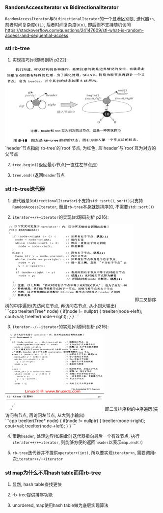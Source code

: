 ### RandomAccessIterator vs BidirectionalIterator
`RandomAccessIterator`与`BidirectionalIterator`的一个显著区别是, 迭代器`+n`, 前者时间复杂度`O(1)`, 后者时间复杂度`O(n)`, 即后则不支持随机访问<br>
https://stackoverflow.com/questions/24147609/stl-what-is-random-access-and-sequential-access<br>

### stl rb-tree
1. 实现技巧(stl源码剖析 p222):<br>
<img src="img/1.png" height="250" />
`header`节点指向`rb-tree`的`root`节点, 为红色, 且`header`与`root`互为对方的父节点<br>

2. `tree.begin()`返回最小节点(一直往左节点走)<br>

3. `tree.end()`返回`header`节点<br>

### stl rb-tree迭代器
1. 迭代器是`BidirectionalIterator`(不支持`std::sort()`, `sort()`只支持`RandomAccessIterator`, 而且`rb-tree`本身就是排序的, 不需要`std::sort()`)<br>

2. `iterator++/++iterator`的实现(stl源码剖析 p216):<br>
<img src="img/2.png" height="250" />
即二叉排序树的中序遍历(先访问左节点, 再访问右节点, 从小到大输出)<br>
```cpp
treeIter(Tree* node)
{
    if(node != nullptr)
    {
        treeIter(node->left);
        cout<<node->val;
        treeIter(node->right);
    }
}
```

3. `iterator--/--iterator`的实现(stl源码剖析 p216):<br>
<img src="img/3.png" height="250" />
即二叉排序树的中序遍历(先访问右节点, 再访问左节点, 从大到小输出)<br>
```cpp
treeIter(Tree* node)
{
    if(node != nullptr)
    {
        treeIter(node->right);
        cout<<node->val;
        treeIter(node->left);
    }
}
```

4. 借助`header`, 处理边界(如果此时迭代器指向最后一个有效节点, 执行`iterator++/++iterator`, 则能够方便的返回`header`以表示`map.end()`)<br>

5. `rb-tree`迭代器并不提供`operator+(int)`, 所以要实现`iterator+n`, 需要调用`n`次`iterator++/++iterator`<br>

### stl map为什么不用hash table而用rb-tree
1. 显然, hash table查找更快<br>

2. rb-tree提供排序功能<br>

3. unordered_map使用hash table做为底层实现算法<br>